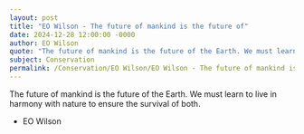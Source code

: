 ```yaml
---
layout: post
title: "EO Wilson - The future of mankind is the future of"
date: 2024-12-28 12:00:00 -0000
author: EO Wilson
quote: "The future of mankind is the future of the Earth. We must learn to live in harmony with nature to ensure the survival of both."
subject: Conservation
permalink: /Conservation/EO Wilson/EO Wilson - The future of mankind is the future of
---
```


The future of mankind is the future of the Earth. We must learn to live in harmony with nature to ensure the survival of both.

- EO Wilson
